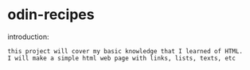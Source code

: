 # odin-recipes

introduction:

    this project will cover my basic knowledge that I learned of HTML.
    I will make a simple html web page with links, lists, texts, etc
